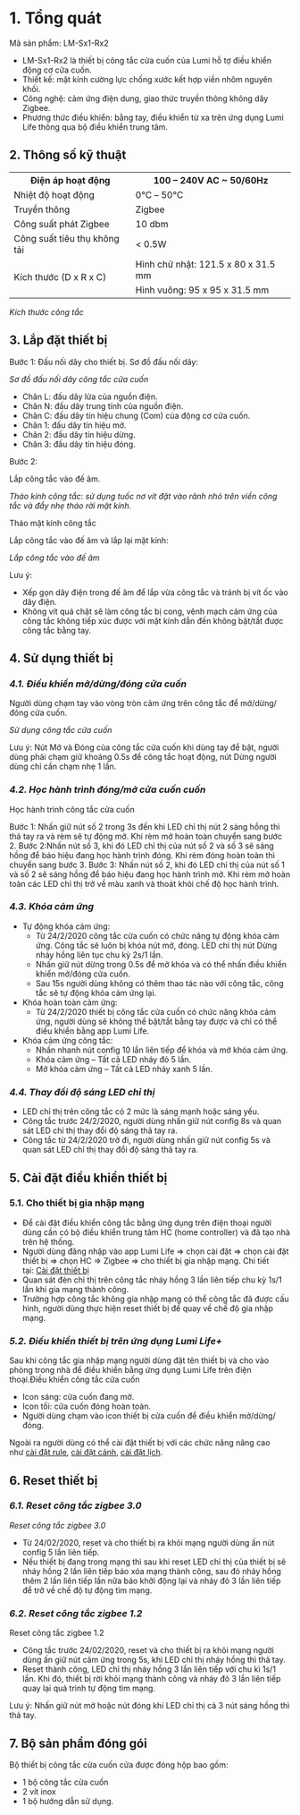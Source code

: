 ﻿# **1. Tổng quát**
Mã sản phẩm: LM-Sx1-Rx2

- LM-Sx1-Rx2 là thiết bị công tắc cửa cuốn của Lumi hỗ tợ điều khiển động cơ cửa cuốn.
- Thiết kế: mặt kính cường lực chống xước kết hợp viền nhôm nguyên khối.
- Công nghệ: cảm ứng điện dung, giao thức truyền thông không dây Zigbee.
- Phương thức điều khiển: bằng tay, điều khiển từ xa trên ứng dụng Lumi Life thông qua bộ điều khiển trung tâm.
## **2. Thông số kỹ thuật**

<table><tr><th>Điện áp hoạt động</th><th>100 – 240V AC ~ 50/60Hz</th></tr>
<tr><td>Nhiệt độ hoạt động</td><td>0℃ – 50℃</td></tr>
<tr><td>Truyền thông</td><td>Zigbee</td></tr>
<tr><td>Công suất phát Zigbee</td><td>10 dbm</td></tr>
<tr><td>Công suất tiêu thụ không tải</td><td>< 0.5W</td></tr>
<tr><td rowspan="2">Kích thước (D x R x C)</td><td>Hình chữ nhật: 121.5 x 80 x 31.5 mm</td></tr>
<tr><td>Hình vuông: 95 x 95 x 31.5 mm</td></tr>
</table>

*Kích thước công tắc*
## **3. Lắp đặt thiết bị**
Bước 1: Đấu nối dây cho thiết bị.
Sơ đồ đấu nối dây:

*Sơ đồ đấu nối dây công tắc cửa cuốn*

- Chân L: đấu dây lửa của nguồn điện.
- Chân N: đấu dây trung tính của nguồn điện.
- Chân C: đấu dây tín hiệu chung (Com) của động cơ cửa cuốn.
- Chân 1: đấu dây tín hiệu mở.
- Chân 2: đấu dây tín hiệu dừng.
- Chân 3: đấu dây tín hiệu đóng.

Bước 2:

Lắp công tắc vào đế âm.

*Tháo kính công tắc: sử dụng tuốc nơ vít đặt vào rãnh nhỏ trên viền công tắc và đẩy nhẹ tháo rời mặt kính.*

Tháo mặt kính công tắc

Lắp công tắc vào đế âm và lắp lại mặt kính:

*Lắp công tắc vào đế âm*

Lưu ý:

- Xếp gọn dây điện trong đế âm để lắp vừa công tắc và tránh bị vít ốc vào dây điện.
- Không vít quá chặt sẽ làm công tắc bị cong, vênh mạch cảm ứng của công tắc không tiếp xúc được với mặt kính dẫn đến không bật/tắt được công tắc bằng tay.
## **4. Sử dụng thiết bị**
### ***4.1. Điều khiển mở/dừng/đóng cửa cuốn***
Người dùng chạm tay vào vòng tròn cảm ứng trên công tắc để mở/dừng/đóng cửa cuốn.

*Sử dụng công tắc cửa cuốn*

Lưu ý: Nút Mở và Đóng của công tắc cửa cuốn khi dùng tay để bật, người dùng phải chạm giữ khoảng 0.5s để công tắc hoạt động, nút Dừng người dùng chỉ cần chạm nhẹ 1 lần.
### ***4.2. Học hành trình đóng/mở cửa cuốn cuốn***
Học hành trình công tắc cửa cuốn

Bước 1: Nhấn giữ nút số 2 trong 3s đến khi LED chỉ thị nút 2 sáng hồng thì thả tay ra và rèm sẽ tự động mở. Khi rèm mở hoàn toàn chuyển sang bước 2.
Bước 2:Nhấn nút số 3, khi đó LED chỉ thị của nút số 2 và số 3 sẽ sáng hồng để báo hiệu đang học hành trình đóng. Khi rèm đóng hoàn toàn thì chuyển sang bước 3.
Bước 3: Nhấn nút số 2, khi đó LED chỉ thị của nút số 1 và số 2 sẽ sáng hồng để báo hiệu đang học hành trình mở. Khi rèm mở hoàn toàn các LED chỉ thị trở về màu xanh và thoát khỏi chế độ học hành trình.
### ***4.3. Khóa cảm ứng***
- Tự động khóa cảm ứng:
  - Từ 24/2/2020 công tắc cửa cuốn có chức năng tự động khóa cảm ứng. Công tắc sẽ luôn bị khóa nút mở, đóng. LED chỉ thị nút Dừng nháy hồng liên tục chu kỳ 2s/1 lần.
  - Nhấn giữ nút dừng trong 0.5s để mở khóa và có thể nhấn điều khiển khiển mở/đóng cửa cuốn.
  - Sau 15s người dùng không có thêm thao tác nào với công tắc, công tắc sẽ tự động khóa cảm ứng lại.
- Khóa hoàn toàn cảm ứng:
  - Từ 24/2/2020 thiết bị công tắc cửa cuốn có chức năng khóa cảm ứng, người dùng sẽ không thể bật/tắt bằng tay được và chỉ có thể điều khiển bằng app Lumi Life.
- Khóa cảm ứng công tắc: 
  - Nhấn nhanh nút config 10 lần liên tiếp để khóa và mở khóa cảm ứng.
  - Khóa cảm ứng – Tất cả LED nháy đỏ 5 lần.
  - Mở khóa cảm ứng – Tất cả LED nháy xanh 5 lần.
### ***4.4. Thay đổi độ sáng LED chỉ thị***
- LED chỉ thị trên công tắc có 2 mức là sáng mạnh hoặc sáng yếu.
- Công tắc trước 24/2/2020, người dùng nhấn giữ nút config 8s và quan sát LED chỉ thị thay đổi độ sáng thả tay ra.
- Công tắc từ 24/2/2020 trở đi, người dùng nhấn giữ nút config 5s và quan sát LED chỉ thị thay đổi độ sáng thả tay ra.
## **5. Cài đặt điều khiển thiết bị**
### **5.1. Cho thiết bị gia nhập mạng**
- Để cài đặt điều khiển công tắc bằng ứng dụng trên điện thoại người dùng cần có bộ điều khiển trung tâm HC (home controller) và đã tạo nhà trên hệ thống.
- Người dùng đăng nhập vào app Lumi Life => chọn cài đặt => chọn cài đặt thiết bị => chọn HC => Zigbee => cho thiết bị gia nhập mạng. Chi tiết tại: [Cài đặt thiết bị](https://support.lumi.vn/docs/hdsd/ung_dung_lumi_life/cau_hinh_he_thong/cai_dat_thiet_bi)
- Quan sát đèn chỉ thị trên công tắc nháy hồng 3 lần liên tiếp chu kỳ 1s/1 lần khi gia mạng thành công.
- Trường hợp công tắc không gia nhập mạng có thể công tắc đã được cấu hình, người dùng thực hiện reset thiết bị để quay về chế độ gia nhập mạng.
### ***5.2. Điều khiển thiết bị trên ứng dụng Lumi Life+***
Sau khi công tắc gia nhập mạng người dùng đặt tên thiết bị và cho vào phòng trong nhà để điều khiển bằng ứng dụng Lumi Life trên điện thoại.Điều khiển công tắc cửa cuốn

- Icon sáng: cửa cuốn đang mở.
- Icon tối: cửa cuốn đóng hoàn toàn.
- Người dùng chạm vào icon thiết bị cửa cuốn để điều khiển mở/dừng/đóng.

Ngoài ra người dùng có thể cài đặt thiết bị với các chức năng nâng cao như [cài đặt rule](https://support.lumi.vn/docs/hdsd/ung_dung_lumi_life/cau_hinh_he_thong/cai_dat_rule), [cài đặt cảnh](https://support.lumi.vn/docs/hdsd/ung_dung_lumi_life/cau_hinh_he_thong/cai_dat_canh), [cài đặt lịch](https://support.lumi.vn/docs/hdsd/ung_dung_lumi_life/cau_hinh_he_thong/hen_gio_thiet_bi).
## **6. Reset thiết bị**
### ***6.1. Reset công tắc zigbee 3.0***
*Reset công tắc zigbee 3.0*

- Từ 24/02/2020, reset và cho thiết bị ra khỏi mạng người dùng ấn nút config 5 lần liên tiếp.
- Nếu thiết bị đang trong mạng thì sau khi reset LED chỉ thị của thiết bị sẽ nháy hồng 2 lần liên tiếp báo xóa mạng thành công, sau đó nháy hồng thêm 2 lần liên tiếp lần nữa báo khởi động lại và nháy đỏ 3 lần liên tiếp để trở về chế độ tự động tìm mạng.
### ***6.2. Reset công tắc zigbee 1.2***
Reset công tắc zigbee 1.2

- Công tắc trước 24/02/2020, reset và cho thiết bị ra khỏi mạng người dùng ấn giữ nút cảm ứng trong 5s, khi LED chỉ thị nháy hồng thì thả tay.
- Reset thành công, LED chỉ thị nháy hồng 3 lần liên tiếp với chu kì 1s/1 lần. Khi đó, thiết bị rời khỏi mạng thành công và nháy đỏ 3 lần liên tiếp quay lại quá trình tự động tìm mạng.

Lưu ý: Nhấn giữ nút mở hoặc nút đóng khi LED chỉ thị cả 3 nút sáng hồng thì thả tay.
## **7. Bộ sản phẩm đóng gói**
Bộ thiết bị công tắc cửa cuốn cửa được đóng hộp bao gồm:

- 1 bộ công tắc cửa cuốn
- 2 vít inox
- 1 bộ hướng dẫn sử dụng.
